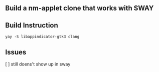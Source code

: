 ## Build a nm-applet clone that works with SWAY


## Build Instruction
`yay -S libappindicator-gtk3 clang`

## Issues
[ ] still doens't show up in sway 

